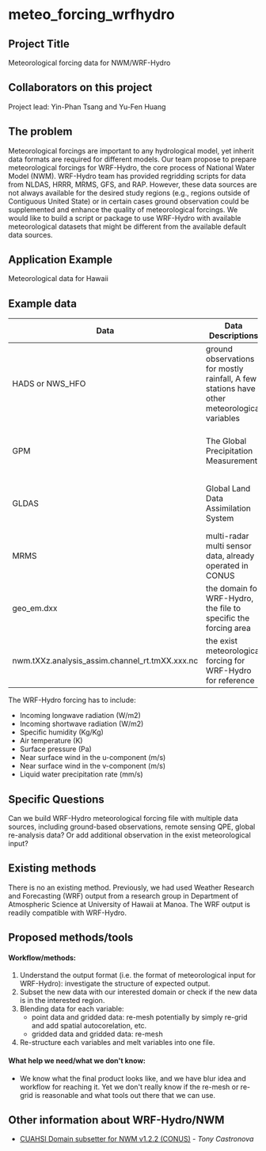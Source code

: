 # meteo_forcing_wrfhydro
## Project Title 
Meteorological forcing data for NWM/WRF-Hydro 

## Collaborators on this project 
Project lead: Yin-Phan Tsang and Yu-Fen Huang 


## The problem 
Meteorological forcings are important to any hydrological model, yet inherit data formats are required for different models. Our team propose to prepare meteorological forcings for WRF-Hydro, the core process of National Water Model (NWM). WRF-Hydro team has provided regridding scripts for data from NLDAS, HRRR, MRMS, GFS, and RAP. However, these data sources are not always available for the desired study regions (e.g., regions outside of Contiguous United State) or in certain cases ground observation could be supplemented and enhance the quality of meteorological forcings. We would like to build a script or package to use WRF-Hydro with available meteorological datasets that might be different from the available default data sources.

## Application Example
Meteorological data for Hawaii

## Example data

**Data** | **Data Descriptions** | **Resolution** | **Format** |
|---|---|---|---|
HADS or NWS_HFO | ground observations for mostly rainfall, A few stations have other meteorological variables | Spatial: NA; Temporal: 15-min to hourly | .txt or .csv |
GPM | The Global Precipitation Measurement | Spatial: 0.1 degree; Temporal: hourly | NetCDF4 |
GLDAS | Global Land Data Assimilation System | Spatial: 0.25 degree; Temporal: 3-hr | NetCDF4 |
MRMS | multi-radar multi sensor data, already operated in CONUS | Spatial: 1-km; Temporal: hourly | GRIB2 |
geo_em.dxx | the domain for WRF-Hydro, the file to specific the forcing area | Spatial: depends; Temporal: NA | NetCDF |
nwm.tXXz.analysis_assim.channel_rt.tmXX.xxx.nc | the exist meteorological forcing for WRF-Hydro for reference | Spatial: depends; Temporal: hourly | NetCDF |

The WRF-Hydro forcing has to include:
* Incoming longwave radiation (W/m2)
* Incoming shortwave radiation (W/m2)
* Specific humidity (Kg/Kg)
* Air temperature (K)
* Surface pressure (Pa)
* Near surface wind in the u-component (m/s)
* Near surface wind in the v-component (m/s)
* Liquid water precipitation rate (mm/s)

## Specific Questions
Can we build WRF-Hydro meteorological forcing file with multiple data sources, including ground-based observations, remote sensing QPE, global re-analysis data? Or add additional observation in the exist meteorological input?

## Existing methods
There is no an existing method. Previously, we had used Weather Research and Forecasting (WRF) output from a research group in Department of Atmospheric Science at University of Hawaii at Manoa. The WRF output is readily compatible with WRF-Hydro. 

## Proposed methods/tools
#### Workflow/methods:
1. Understand the output format (i.e. the format of meteorological input for WRF-Hydro): investigate the structure of expected output.
2. Subset the new data with our interested domain or check if the new data is in the interested region.
3. Blending data for each variable:
    * point data and gridded data: re-mesh potentially by simply re-grid and add spatial autocorelation, etc.
    * gridded data and gridded data: re-mesh
4. Re-structure each variables and melt variables into one file.

#### What help we need/what we don't know:
* We know what the final product looks like, and we have blur idea and workflow for reaching it. Yet we don't really know if the re-mesh or re-grid is reasonable and what tools out there that we can use.

## Other information about WRF-Hydro/NWM
* [CUAHSI Domain subsetter for NWM v1.2.2 (CONUS)](http://subset.cuahsi.org/) - *Tony Castronova*